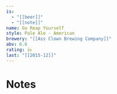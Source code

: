 ```yaml
---
is:
  - "[[beer]]"
  - "[[note]]"
name: Go Reap Yourself
style: Pale Ale - American
brewery: "[[Ass Clown Brewing Company]]"
abv: 6.6
rating: 👍
last: "[[2015-12]]"
---
```

# Notes

